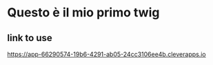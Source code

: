# Questo è il mio primo twig
## link to use 
https://app-66290574-19b6-4291-ab05-24cc3106ee4b.cleverapps.io
